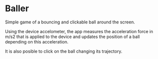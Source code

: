 Baller
======

Simple game of a bouncing and clickable ball around the screen.

Using the device accelometer, the app measures the acceleration force in m/s2 that is applied to the device and updates the position of a ball depending on this acceleration.

It is also posible to click on the ball changing its trajectory.